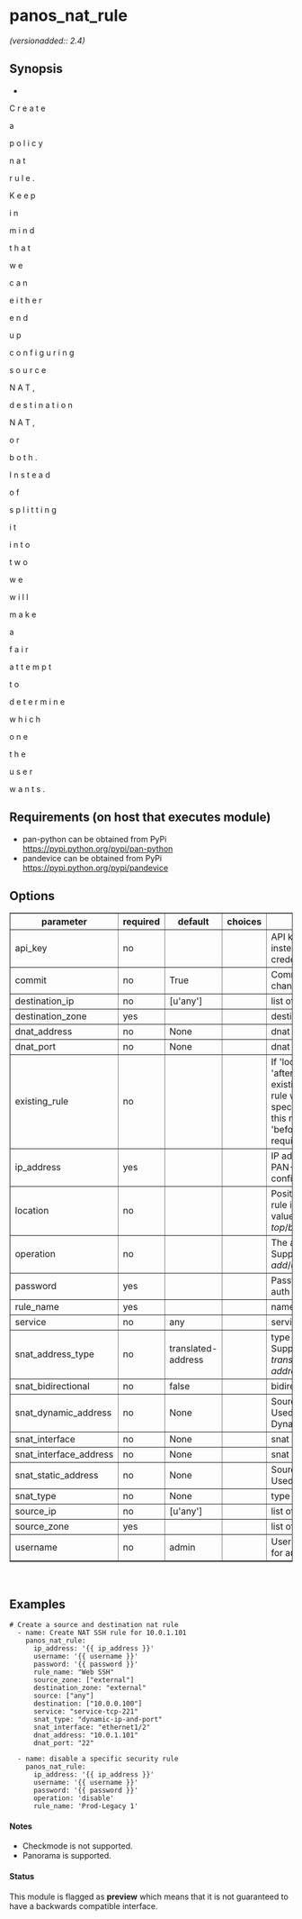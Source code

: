 # panos_nat_rule

_(versionadded:: 2.4)_


## Synopsis

-
 
C
r
e
a
t
e
 
a
 
p
o
l
i
c
y
 
n
a
t
 
r
u
l
e
.
 
K
e
e
p
 
i
n
 
m
i
n
d
 
t
h
a
t
 
w
e
 
c
a
n
 
e
i
t
h
e
r
 
e
n
d
 
u
p
 
c
o
n
f
i
g
u
r
i
n
g
 
s
o
u
r
c
e
 
N
A
T
,
 
d
e
s
t
i
n
a
t
i
o
n
 
N
A
T
,
 
o
r
 
b
o
t
h
.
 
I
n
s
t
e
a
d
 
o
f
 
s
p
l
i
t
t
i
n
g
 
i
t
 
i
n
t
o
 
t
w
o
 
w
e
 
w
i
l
l
 
m
a
k
e
 
a
 
f
a
i
r
 
a
t
t
e
m
p
t
 
t
o
 
d
e
t
e
r
m
i
n
e
 
w
h
i
c
h
 
o
n
e
 
t
h
e
 
u
s
e
r
 
w
a
n
t
s
.




## Requirements (on host that executes module)

- pan-python can be obtained from PyPi https://pypi.python.org/pypi/pan-python
- pandevice can be obtained from PyPi https://pypi.python.org/pypi/pandevice

## Options

<table border=1 cellpadding=4>
<tr>
<th class="head">parameter</th>
<th class="head">required</th>
<th class="head">default</th>
<th class="head">choices</th>
<th class="head">comments</th>
</tr>
<tr><td>api_key<br/><div style="font-size: small;"></div></td>
<td>no</td>
<td></td>
<td></td>
<td><div>API key that can be used instead of <em>username</em>/<em>password</em> credentials.</div></td></tr>
<tr><td>commit<br/><div style="font-size: small;"></div></td>
<td>no</td>
<td>True</td>
<td></td>
<td><div>Commit configuration if changed.</div></td></tr>
<tr><td>destination_ip<br/><div style="font-size: small;"></div></td>
<td>no</td>
<td>[u'any']</td>
<td></td>
<td><div>list of destination addresses</div></td></tr>
<tr><td>destination_zone<br/><div style="font-size: small;"></div></td>
<td>yes</td>
<td></td>
<td></td>
<td><div>destination zone</div></td></tr>
<tr><td>dnat_address<br/><div style="font-size: small;"></div></td>
<td>no</td>
<td>None</td>
<td></td>
<td><div>dnat translated address</div></td></tr>
<tr><td>dnat_port<br/><div style="font-size: small;"></div></td>
<td>no</td>
<td>None</td>
<td></td>
<td><div>dnat translated port</div></td></tr>
<tr><td>existing_rule<br/><div style="font-size: small;"></div></td>
<td>no</td>
<td></td>
<td></td>
<td><div>If 'location' is set to 'before' or 'after', this option specifies an existing rule name.  The new rule will be created in the specified position relative to this rule.  If 'location' is set to 'before' or 'after', this option is required.</div></td></tr>
<tr><td>ip_address<br/><div style="font-size: small;"></div></td>
<td>yes</td>
<td></td>
<td></td>
<td><div>IP address (or hostname) of PAN-OS device being configured.</div></td></tr>
<tr><td>location<br/><div style="font-size: small;"></div></td>
<td>no</td>
<td></td>
<td></td>
<td><div>Position to place the created rule in the rule base.  Supported values are <em>top</em>/<em>bottom</em>/<em>before</em>/<em>after</em>.</div></td></tr>
<tr><td>operation<br/><div style="font-size: small;"></div></td>
<td>no</td>
<td></td>
<td></td>
<td><div>The action to be taken.  Supported values are <em>add</em>/<em>update</em>/<em>find</em>/<em>delete</em>/<em>disable</em>.</div></td></tr>
<tr><td>password<br/><div style="font-size: small;"></div></td>
<td>yes</td>
<td></td>
<td></td>
<td><div>Password credentials to use for auth unless <em>api_key</em> is set.</div></td></tr>
<tr><td>rule_name<br/><div style="font-size: small;"></div></td>
<td>yes</td>
<td></td>
<td></td>
<td><div>name of the SNAT rule</div></td></tr>
<tr><td>service<br/><div style="font-size: small;"></div></td>
<td>no</td>
<td>any</td>
<td></td>
<td><div>service</div></td></tr>
<tr><td>snat_address_type<br/><div style="font-size: small;"></div></td>
<td>no</td>
<td>translated-address</td>
<td></td>
<td><div>type of source translation. Supported values are <em>translated-address</em>/<em>interface-address</em>.</div></td></tr>
<tr><td>snat_bidirectional<br/><div style="font-size: small;"></div></td>
<td>no</td>
<td>false</td>
<td></td>
<td><div>bidirectional flag</div></td></tr>
<tr><td>snat_dynamic_address<br/><div style="font-size: small;"></div></td>
<td>no</td>
<td>None</td>
<td></td>
<td><div>Source NAT translated address. Used with Dynamic-IP and Dynamic-IP-and-Port.</div></td></tr>
<tr><td>snat_interface<br/><div style="font-size: small;"></div></td>
<td>no</td>
<td>None</td>
<td></td>
<td><div>snat interface</div></td></tr>
<tr><td>snat_interface_address<br/><div style="font-size: small;"></div></td>
<td>no</td>
<td>None</td>
<td></td>
<td><div>snat interface address</div></td></tr>
<tr><td>snat_static_address<br/><div style="font-size: small;"></div></td>
<td>no</td>
<td>None</td>
<td></td>
<td><div>Source NAT translated address. Used with Static-IP translation.</div></td></tr>
<tr><td>snat_type<br/><div style="font-size: small;"></div></td>
<td>no</td>
<td>None</td>
<td></td>
<td><div>type of source translation</div></td></tr>
<tr><td>source_ip<br/><div style="font-size: small;"></div></td>
<td>no</td>
<td>[u'any']</td>
<td></td>
<td><div>list of source addresses</div></td></tr>
<tr><td>source_zone<br/><div style="font-size: small;"></div></td>
<td>yes</td>
<td></td>
<td></td>
<td><div>list of source zones</div></td></tr>
<tr><td>username<br/><div style="font-size: small;"></div></td>
<td>no</td>
<td>admin</td>
<td></td>
<td><div>Username credentials to use for auth unless <em>api_key</em> is set.</div></td></tr>
</table>
</br>



## Examples

    # Create a source and destination nat rule
      - name: Create NAT SSH rule for 10.0.1.101
        panos_nat_rule:
          ip_address: '{{ ip_address }}'
          username: '{{ username }}'
          password: '{{ password }}'
          rule_name: "Web SSH"
          source_zone: ["external"]
          destination_zone: "external"
          source: ["any"]
          destination: ["10.0.0.100"]
          service: "service-tcp-221"
          snat_type: "dynamic-ip-and-port"
          snat_interface: "ethernet1/2"
          dnat_address: "10.0.1.101"
          dnat_port: "22"
    
      - name: disable a specific security rule
        panos_nat_rule:
          ip_address: '{{ ip_address }}'
          username: '{{ username }}'
          password: '{{ password }}'
          operation: 'disable'
          rule_name: 'Prod-Legacy 1'

#### Notes

- Checkmode is not supported.
- Panorama is supported.



#### Status

This module is flagged as **preview** which means that it is not guaranteed to have a backwards compatible interface.

